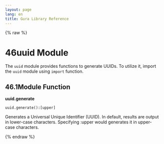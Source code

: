 ```yaml
---
layout: page
lang: en
title: Gura Library Reference
---
```


{% raw %}
<h1><span class="caption-index-1">46</span><a name="anchor-46"></a>uuid Module</h1>
<p>
The <code>uuid</code> module provides functions to generate UUIDs. To utilize it, import the <code>uuid</code> module using <code>import</code> function.
</p>
<h2><span class="caption-index-2">46.1</span><a name="anchor-46-1"></a>Module Function</h2>
<p>
<strong>uuid.generate</strong>
</p>
<p>
<code>uuid.generate():[upper]</code>
</p>
<p>
Generates a Universal Unique Identifier (UUID). In default, results are output in lower-case characters. Specifying :upper would generates it in upper-case characters.
</p>
<p />

{% endraw %}
